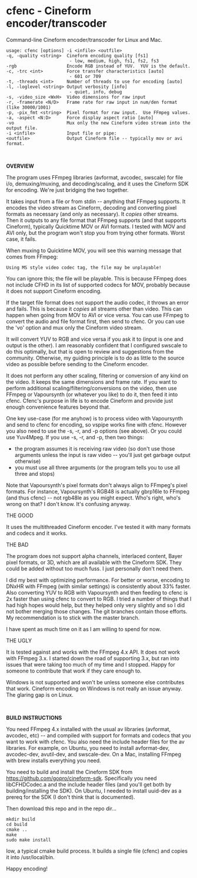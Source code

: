 #  cfenc - Cineform encoder/transcoder

Command-line Cineform encoder/transcoder for Linux and Mac.

```
usage: cfenc [options] -i <infile> <outfile>
-q, -quality <string>  Cineform encoding quality [fs1]
                        - low, medium, high, fs1, fs2, fs3
-rgb                   Encode RGB instead of YUV.  YUV is the default.
-c, -trc <int>         Force transfer characteristics [auto]
                        - 601 or 709
-t, -threads <int>     Number of threads to use for encoding [auto]
-l, -loglevel <string> Output verbosity [info]
                        - quiet, info, debug
-s, -video_size <WxH>  Video dimensions for raw input
-r, -framerate <N/D>   Frame rate for raw input in num/den format (like 30000/1001)
-p, -pix_fmt <string>  Pixel format for raw input.  Use FFmpeg values.
-a, -aspect <N:D>      Force display aspect ratio [auto]
-vo                    Mux only the new Cineform video stream into the output file.
-i <infile>            Input file or pipe:
<outfile>              Output Cineform file -- typically mov or avi format.
```

<br/>

**OVERVIEW**

The program uses FFmpeg libraries (avformat, avcodec, swscale) for file i/o, demuxing/muxing, and decoding/scaling, and it uses the Cineform SDK for encoding.  We're just bridging the two together.

It takes input from a file or from stdin -- anything that FFmpeg supports.  It encodes the video stream as Cineform, decoding and converting pixel formats as necessary (and only as necessary).  It *copies* other streams.  Then it outputs to any file format that FFmpeg supports (and that supports Cineform), typically Quicktime MOV or AVI formats.  I tested with MOV and AVI only, but the program won't stop you from trying other formats.  Worst case, it fails.

When muxing to Quicktime MOV, you will see this warning message that comes from FFmpeg:

`Using MS style video codec tag, the file may be unplayable!`

You can ignore this; the file will be playable.  This is because FFmpeg does not include CFHD in its list of supported codecs for MOV, probably because it does not support Cineform encoding.

If the target file format does not support the audio codec, it throws an error and fails.  This is because it *copies* all streams other than video.  This can happen when going from MOV to AVI or vice versa.  You can use FFmpeg to convert the audio and file format first, then send to cfenc.  Or you can use the 'vo' option and mux only the Cineform video stream.

It will convert YUV to RGB and vice versa if you ask it to (input is one and output is the other).  I am reasonably confident that I configured swscale to do this optimally, but that is open to review and suggestions from the community.  Otherwise, my guiding principle is to do as little to the source video as possible before sending to the Cineform encoder.

It does not perform any other scaling, filtering or conversion of any kind on the video.  It keeps the same dimensions and frame rate.  If you want to perform additional scaling/filtering/conversions on the video, then use FFmpeg or Vapoursynth (or whatever you like) to do it, then feed it into cfenc.  Cfenc's purpose in life is to encode Cineform and provide just enough convenience features beyond that.

One key use-case (for me anyhow) is to process video with Vapoursynth and send to cfenc for encoding, so vspipe works fine with cfenc.  However you also need to use the -s, -r, and -p options (see above).  Or you could use Yuv4Mpeg.  If you use -s, -r, and -p, then two things:
- the program assumes it is receiving raw video (so don't use those arguments unless the input is raw video -- you'll just get garbage output otherwise)
- you must use all three arguments (or the program tells you to use all three and stops)

Note that Vapoursynth's pixel formats don't always align to FFmpeg's pixel formats.  For instance, Vapoursynth's RGB48 is actually gbrp16le to FFmpeg (and thus cfenc) -- not rgb48le as you might expect.  Who's right, who's wrong on that?  I don't know.  It's confusing anyway.

THE GOOD

It uses the multithreaded Cineform encoder.  I've tested it with many formats and codecs and it works.

THE BAD

The program does not support alpha channels, interlaced content, Bayer pixel formats, or 3D, which are all available with the Cineform SDK.  They could be added without too much fuss.  I just personally don't need them.

I did my best with optimizing performance.  For better or worse, encoding to DNxHR with FFmpeg (with similar settings) is consistently about 33% faster.  Also converting YUV to RGB with Vapoursynth and then feeding to cfenc is 2x faster than using cfenc to convert to RGB.  I tried a number of things that I had high hopes would help, but they helped only very slightly and so I did not bother merging those changes.  The git branches contain those efforts.  My recommendation is to stick with the master branch.

I have spent as much time on it as I am willing to spend for now.

THE UGLY

It is tested against and works with the FFmpeg 4.x API.  It does not work with FFmpeg 3.x.  I started down the road of supporting 3.x, but ran into issues that were taking too much of my time and I stopped.  Happy for someone to contribute that work if they care enough to.

Windows is not supported and won't be unless someone else contributes that work.  Cineform encoding on Windows is not really an issue anyway.  The glaring gap is on Linux.

<br/>

**BUILD INSTRUCTIONS**

You need FFmpeg 4.x installed with the usual av libraries (avformat, avcodec, etc) -- and compiled with support for formats and codecs that you want to work with cfenc.  You also need the include header files for the av libraries.  For example, on Ubuntu, you need to install avformat-dev, avcodec-dev, avutil-dev, and swscale-dev.  On a Mac, installing FFmpeg with brew installs everything you need.

You need to build and install the Cineform SDK from https://github.com/gopro/cineform-sdk.  Specifically you need libCFHDCodec.a and the include header files (and you'll get both by building/installing the SDK).  On Ubuntu, I needed to install uuid-dev as a prereq for the SDK (I don't think that is documented).

Then download this repo and in the repo dir...
```
mkdir build
cd build
cmake ..
make
sudo make install
```
Iow, a typical cmake build process.  It builds a single file (cfenc) and copies it into /usr/local/bin.

Happy encoding!
